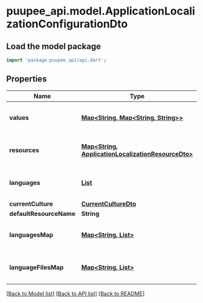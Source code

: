# puupee_api.model.ApplicationLocalizationConfigurationDto

## Load the model package
```dart
import 'package:puupee_api/api.dart';
```

## Properties
Name | Type | Description | Notes
------------ | ------------- | ------------- | -------------
**values** | [**Map<String, Map<String, String>>**](Map.md) |  | [optional] [default to const {}]
**resources** | [**Map<String, ApplicationLocalizationResourceDto>**](ApplicationLocalizationResourceDto.md) |  | [optional] [default to const {}]
**languages** | [**List<LanguageInfo>**](LanguageInfo.md) |  | [optional] [default to const []]
**currentCulture** | [**CurrentCultureDto**](CurrentCultureDto.md) |  | [optional] 
**defaultResourceName** | **String** |  | [optional] 
**languagesMap** | [**Map<String, List<NameValue>>**](List.md) |  | [optional] [default to const {}]
**languageFilesMap** | [**Map<String, List<NameValue>>**](List.md) |  | [optional] [default to const {}]

[[Back to Model list]](../README.md#documentation-for-models) [[Back to API list]](../README.md#documentation-for-api-endpoints) [[Back to README]](../README.md)


